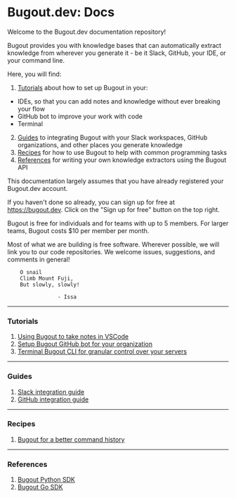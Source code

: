 # Bugout.dev: Docs

Welcome to the Bugout.dev documentation repository!

Bugout provides you with knowledge bases that can automatically extract knowledge from wherever you
generate it - be it Slack, GitHub, your IDE, or your command line.

Here, you will find:
1. [Tutorials](#tutorials) about how to set up Bugout in your:
- IDEs, so that you can add notes and knowledge without ever breaking your flow
- GitHub bot to improve your work with code
- Terminal
2. [Guides](#guides) to integrating Bugout with your Slack workspaces, GitHub organizations, and other places you generate knowledge
3. [Recipes](#recipes) for how to use Bugout to help with common programming tasks
4. [References](#references) for writing your own knowledge extractors using the Bugout API

This documentation largely assumes that you have already registered your Bugout.dev account.

If you haven't done so already, you can sign up for free at https://bugout.dev. Click on the
"Sign up for free" button on the top right.

Bugout is free for individuals and for teams with up to 5 members. For larger teams, Bugout costs
$10 per member per month.

Most of what we are building is free software. Wherever possible, we will link you to our code
repositories. We welcome issues, suggestions, and comments in general!

```
    O snail
    Climb Mount Fuji,
    But slowly, slowly!

                - Issa
```
- - -

### Tutorials
1. [Using Bugout to take notes in VSCode](./tutorials/vscode-setup.md)
2. [Setup Bugout GitHub bot for your organization](./tutorials/github-bot-setup.md)
3. [Terminal Bugout CLI for granular control over your servers](./tutorials/cli-setup.md)

- - -

### Guides
1. [Slack integration guide](https://bugout.dev/welcome/slack)
2. [GitHub integration guide](https://bugout.dev/welcome/github)

- - -

### Recipes
1. [Bugout for a better command history](https://dev.to/zomglings/using-bugout-dev-to-build-a-better-command-history-ko9)

- - -

### References
1. [Bugout Python SDK](https://github.com/bugout-dev/bugout-python)
2. [Bugout Go SDK](https://github.com/bugout-dev/bugout-go)
